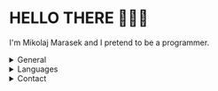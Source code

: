 # HELLO THERE 🍉👨‍💻
I'm Mikolaj Marasek and I pretend to be a programmer.
<details><summary>General</summary>

```js
    console.log('My name is Mikolaj')
```
```
    $ I code a little
    $ I like learning new things
```
</details>
<details><summary>Languages</summary>

```js
    console.log(my_favourite_languages)
```
```
    $ My favourite one is python
```

```
    $ I like also javascript
    $ I know C++ a little
```
</details>
<details><summary>Contact</summary>

```js
    console.log(contact)

```
```
    Reach me using discord `adiutant`.
```
</details>
